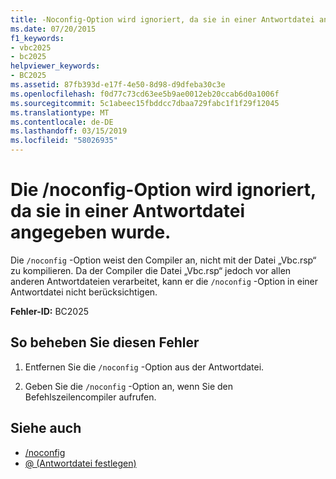 ```yaml
---
title: -Noconfig-Option wird ignoriert, da sie in einer Antwortdatei angegeben wurde
ms.date: 07/20/2015
f1_keywords:
- vbc2025
- bc2025
helpviewer_keywords:
- BC2025
ms.assetid: 87fb393d-e17f-4e50-8d98-d9dfeba30c3e
ms.openlocfilehash: f0d77c73cd63ee5b9ae0012eb20ccab6d0a1006f
ms.sourcegitcommit: 5c1abeec15fbddcc7dbaa729fabc1f1f29f12045
ms.translationtype: MT
ms.contentlocale: de-DE
ms.lasthandoff: 03/15/2019
ms.locfileid: "58026935"
---
```

# <a name="ignoring-noconfig-option-because-it-was-specified-in-a-response-file"></a>Die /noconfig-Option wird ignoriert, da sie in einer Antwortdatei angegeben wurde.
Die `/noconfig` -Option weist den Compiler an, nicht mit der Datei „Vbc.rsp“ zu kompilieren. Da der Compiler die Datei „Vbc.rsp“ jedoch vor allen anderen Antwortdateien verarbeitet, kann er die `/noconfig` -Option in einer Antwortdatei nicht berücksichtigen.  
  
 **Fehler-ID:** BC2025  
  
## <a name="to-correct-this-error"></a>So beheben Sie diesen Fehler  
  
1.  Entfernen Sie die `/noconfig` -Option aus der Antwortdatei.  
  
2.  Geben Sie die `/noconfig` -Option an, wenn Sie den Befehlszeilencompiler aufrufen.  
  
## <a name="see-also"></a>Siehe auch

- [/noconfig](../../visual-basic/reference/command-line-compiler/noconfig.md)
- [@ (Antwortdatei festlegen)](../../visual-basic/reference/command-line-compiler/specify-response-file.md)
